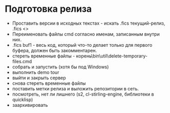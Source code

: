 Подготовка релиза
==============

- Проставить версии в исходных текстах - искать .fics текущий-релиз, .fics <<TRUNK>>
- Переименовать файлы cmd согласно именам, записанным внутри них. 
- .fics buf1 - весь код, который что-то делает только для первого буфера, должен быть закомментарен.
- стереть временные файлы - корень\bin\util\delete-temporary-files.cmd
- собрать и запустить (хотя бы под Windows)
- выполнить demo tour
- выйти и закрыть сервер
- снова стереть временные файлы
- поставить метки релиза и выложить репозитории в сеть.
- посмотреть, нет ли лишнего (s2, cl-stirling-engine, библиотеки в quicklisp)
- заархивировать

